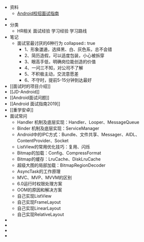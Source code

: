 - 资料
	- [Android校招面试指南](https://legacy.gitbook.com/book/lrh1993/android_interview_guide/details)
-
- 分类
	- HR相关
	  面试经验
	  学习经验
	  学习路线
- 笔记
	- 面试官最讨厌的6种行为
	  collapsed:: true
		- 1、形象邋遢，选择黑、白、灰色系，总不会错
		- 2、简历造假，可以适度包装，小心被拆穿
		- 3、眼高手低，明确岗位能创造的价值
		- 4、一问三不知，对公司不了解
		- 5、不积极主动，交流意愿差
		- 6、不守时，提前5-15分钟到达最好
- [[面试时的项目介绍]]
- [[JD-Android]]
- [[Android面试问题]]
- [[Android 面试指南2019]]
- [[重学安卓]]
- 面试常问
	- Handler 机制及底层实现：Handler、Looper、MessageQueue
	- Binder 机制及底层实现：ServiceManager
	- Android中的IPC方式：Bundle、文件共享、Messager、AIDL、ContentProvider、Socket
	- ListView的常用优化技巧：复用、闪烁
	- Bitmap的加载：Config、CompressFormat
	- Bitmap的缓存：LruCache、DiskLruCache
	- 超级大图的局部加载：BitmapRegionDecoder
	- AsyncTask的工作原理
	- MVC、MVP、MVVM的区别
	- 6.0运行时权限处理方案
	- OOM的原因和解决方案
	- 自己实现ListView
	- 自己实现FrameLayout
	- 自己实现LinearLayout
	- 自己实现RelativeLayout
-
-
-
-
